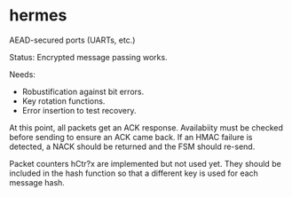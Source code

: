 # hermes
AEAD-secured ports (UARTs, etc.)

Status: Encrypted message passing works.

Needs:
- Robustification against bit errors.
- Key rotation functions.
- Error insertion to test recovery.

At this point, all packets get an ACK response. Availabiity must be checked before sending to ensure an ACK came back. If an HMAC failure is detected, a NACK should be returned and the FSM should re-send.

Packet counters hCtr?x are implemented but not used yet. They should be included in the hash function so that a different key is used for each message hash.